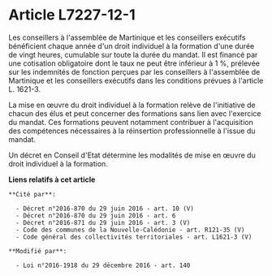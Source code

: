 # Article L7227-12-1

Les conseillers à l'assemblée de Martinique et les conseillers exécutifs bénéficient chaque année d'un droit individuel à la
formation d'une durée de vingt heures, cumulable sur toute la durée du mandat. Il est financé par une cotisation obligatoire
dont le taux ne peut être inférieur à 1 %, prélevée sur les indemnités de fonction perçues par les conseillers à l'assemblée
de Martinique et les conseillers exécutifs dans les conditions prévues à l'article L. 1621-3. 

La mise en œuvre du droit individuel à la formation relève de l'initiative de chacun des élus et peut concerner des
formations sans lien avec l'exercice du mandat. Ces formations peuvent notamment contribuer à l'acquisition des compétences
nécessaires à la réinsertion professionnelle à l'issue du mandat. 

Un décret en Conseil d'Etat détermine les modalités de mise en œuvre du droit individuel à la formation.

**Liens relatifs à cet article**

	**Cité par**:

	  - Décret n°2016-870 du 29 juin 2016 - art. 10 (V)
	  - Décret n°2016-870 du 29 juin 2016 - art. 6
	  - Décret n°2016-871 du 29 juin 2016 - art. 3 (V)
	  - Code des communes de la Nouvelle-Calédonie - art. R121-35 (V)
	  - Code général des collectivités territoriales - art. L1621-3 (V)

	**Modifié par**:

	  - Loi n°2016-1918 du 29 décembre 2016 - art. 140
